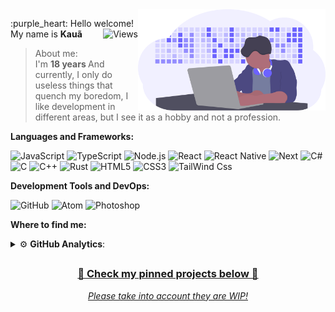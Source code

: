<img src="https://github.com/k0ez13/k0ez13/blob/main/Image/developer_activity.svg" min-width="300px" max-width="300px" width="300px" align="right" alt="Dev Activity">
<p align="left"> 
  :purple_heart: Hello welcome! My name is <strong>Kauã</strong><img src="https://komarev.com/ghpvc/?username=k0ez13&color=6C63FF&style=flat-square&label=Views" align="right" alt="Views"><br>
  

 > About me: <br> I'm  <strong> 18 years </strong> And currently, I only do useless things that quench my boredom, I like development in different areas, but I see it as a hobby and not a profession.<br>
</p>

 **Languages and Frameworks:**

 ![JavaScript](https://img.shields.io/badge/JavaScript-F7DF1E?style=for-the-badge&logo=javascript&logoColor=black)
 ![TypeScript](https://img.shields.io/badge/TypeScript-007ACC?style=for-the-badge&logo=typescript&logoColor=white)
 ![Node.js](https://img.shields.io/badge/Node.js-43853D?style=for-the-badge&logo=node-dot-js&logoColor=white)
 ![React](https://img.shields.io/badge/React-20232A?style=for-the-badge&logo=react&logoColor=61DAFB)
 ![React Native](https://img.shields.io/badge/React_Native-20232A?style=for-the-badge&logo=react&logoColor=61DAFB)
 ![Next](https://img.shields.io/badge/next.js-000000?style=for-the-badge&logo=next-dot-js&logoColor=white)
 ![C#](https://img.shields.io/badge/C%23-239120?style=for-the-badge&logo=c-sharp&logoColor=white)
 ![C](https://img.shields.io/badge/c-%2300599C.svg?style=for-the-badge&logo=c&logoColor=white)
 ![C++](https://img.shields.io/badge/c++-%2300599C.svg?style=for-the-badge&logo=c%2B%2B&logoColor=white)
 ![Rust](https://img.shields.io/badge/rust-%23000000.svg?style=for-the-badge&logo=rust&logoColor=white)
 ![HTML5](https://img.shields.io/badge/HTML5-E34F26?style=for-the-badge&logo=html5&logoColor=white)
 ![CSS3](https://img.shields.io/badge/CSS3-1572B6?style=for-the-badge&logo=css3&logoColor=white)
 ![TailWind Css](https://img.shields.io/badge/Tailwind_CSS-38B2AC?style=for-the-badge&logo=tailwind-css&logoColor=white)
 


 **Development Tools and DevOps:**

 ![GitHub](https://img.shields.io/badge/GitHub-000000?style=for-the-badge&logo=github&logoColor=white) 
 ![Atom](https://img.shields.io/badge/Atom-%2366595C.svg?style=for-the-badge&logo=atom&logoColor=white)
 ![Photoshop](https://img.shields.io/badge/Adobe%20Photoshop-31A8FF?style=for-the-badge&logo=Adobe%20Photoshop&logoColor=black)
 
 **Where to find me:**
 
 <p align="left">
     <a href="mailto:kauardgz@cock.li">
    </a>

</p>
 
 <details>
    <summary>⚙ <b>GitHub Analytics</b>: </summary>
    <br>
    <p align="center">
      <a href="https://github.com/k0ez13">
      <img height="180em" src="https://github-readme-stats.vercel.app/api?username=k0ez13&show_icons=true&title_color=6C63FF&icon_color=536DFE&text_color=333&bg_color=fffefe&include_all_commits=true&count_private=true" />
      <img height="180em" src="https://github-readme-stats.vercel.app/api/top-langs/?username=k0ez13&layout=compact&include_all_commits=true&count_private=true&title_color=6C63FF&icon_color=536DFE&text_color=333&bg_color=fffefe" />
    </p>
</details>
  
  ##
  
<div>
  <h3 align="center"> 🔽 Check my pinned projects below 🔽 </h3>
<p align="center">
  <i> Please take into account they are WIP! </i>
</p>
</div>
